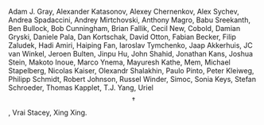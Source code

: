 Adam J. Gray,
Alexander Katasonov,
Alexey Chernenkov,
Alex Sychev,
Andrea Spadaccini,
Andrey Mirtchovski,
Anthony Magro,
Babu Sreekanth,
Ben Bullock,
Bob Cunningham,
Brian Fallik,
Cecil New,
Cobold,
Damian Gryski,
Daniele Pala,
Dan Kortschak,
David Otton,
Fabian Becker,
Filip Zaludek,
Hadi Amiri,
Haiping Fan,
Iaroslav Tymchenko,
Jaap Akkerhuis,
JC van Winkel,
Jeroen Bulten,
Jinpu Hu,
John Shahid,
Jonathan Kans,
Joshua Stein,
Makoto Inoue,
Marco Ynema,
Mayuresh Kathe,
Mem,
Michael Stapelberg,
Nicolas Kaiser,
Olexandr Shalakhin,
Paulo Pinto,
Peter Kleiweg,
Philipp Schmidt,
Robert Johnson,
Russel Winder,
Simoc,
Sonia Keys,
Stefan Schroeder,
Thomas Kapplet,
T.J. Yang,
Uriel$$\dagger$$,
Vrai Stacey,
Xing Xing.
